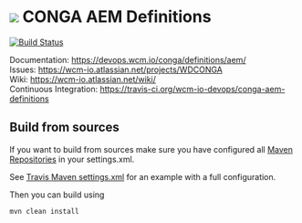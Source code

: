 <img src="https://wcm.io/images/favicon-16@2x.png"/> CONGA AEM Definitions
======
[![Build Status](https://travis-ci.org/wcm-io-devops/conga-aem-definitions.png?branch=develop)](https://travis-ci.org/wcm-io-devops/conga-aem-definitions)

Documentation: https://devops.wcm.io/conga/definitions/aem/<br/>
Issues: https://wcm-io.atlassian.net/projects/WDCONGA<br/>
Wiki: https://wcm-io.atlassian.net/wiki/<br/>
Continuous Integration: https://travis-ci.org/wcm-io-devops/conga-aem-definitions


## Build from sources

If you want to build from sources make sure you have configured all [Maven Repositories](https://devops.wcm.io/maven.html) in your settings.xml.

See [Travis Maven settings.xml](https://github.com/wcm-io-devops/conga-aem-definitions/blob/master/.travis.maven-settings.xml) for an example with a full configuration.

Then you can build using

```
mvn clean install
```
